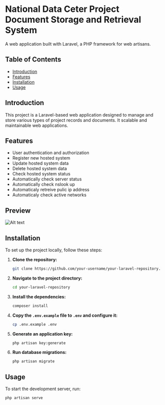 # National Data Ceter Project Document Storage and Retrieval System

A web application built with Laravel, a PHP framework for web artisans.

## Table of Contents

- [Introduction](#introduction)
- [Features](#features)
- [Installation](#installation)
- [Usage](#usage)

## Introduction

This project is a Laravel-based web application designed to manage and store various types of project records and documents. It scalable and maintainable web applications.

## Features

- User authentication and authorization
- Register new hosted system
- Update hosted system data
- Delete hosted system data
- Check hosted system status
- Automatically check server status
- Automatically check nslook up
- Automaticaly retreive pulic ip address
- Automaticaly check active networks

## Preview
![Alt text](assets/images/your-image.png)


## Installation

To set up the project locally, follow these steps:

1. **Clone the repository:**

    ```bash
    git clone https://github.com/your-username/your-laravel-repository.git
    ```

2. **Navigate to the project directory:**

    ```bash
    cd your-laravel-repository
    ```

3. **Install the dependencies:**

    ```bash
    composer install
    ```

4. **Copy the `.env.example` file to `.env` and configure it:**

    ```bash
    cp .env.example .env
    ```

5. **Generate an application key:**

    ```bash
    php artisan key:generate
    ```

6. **Run database migrations:**

    ```bash
    php artisan migrate
    ```

## Usage

To start the development server, run:

```bash
php artisan serve
